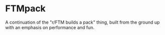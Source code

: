 # FTMpack

A continuation of the "r/FTM builds a pack" thing, built from the ground up with an emphasis on performance and fun. 

